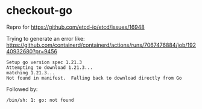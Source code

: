 # checkout-go

Repro for https://github.com/etcd-io/etcd/issues/16948

Trying to generate an error like: https://github.com/containerd/containerd/actions/runs/7067476884/job/19240932680?pr=9456

```
Setup go version spec 1.21.3
Attempting to download 1.21.3...
matching 1.21.3...
Not found in manifest.  Falling back to download directly from Go
```

Followed by:

```
/bin/sh: 1: go: not found
```
